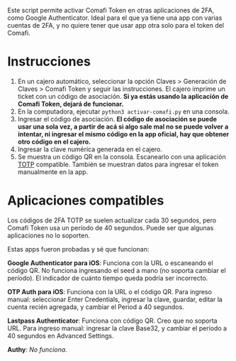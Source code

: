 Este script permite activar Comafi Token en otras aplicaciones de 2FA,
como Google Authenticator.
Ideal para el que ya tiene una app con varias cuentas de 2FA,
y no quiere tener que usar app otra solo para el token del Comafi.

Instrucciones
=============

1. En un cajero automático, seleccionar la opción
Claves > Generación de Claves > Comafi Token y seguir las instrucciones.
El cajero imprime un ticket con un código de asociación.
**Si ya estás usando la aplicación de Comafi Token,
dejará de funcionar.**
2. En la computadora, ejecutar `python3 activar-comafi.py` en una consola.
3. Ingresar el código de asociación.
**El código de asociación se puede usar una sola vez,
a partir de acá si algo sale mal no se puede volver a intentar,
ni ingresar el mismo código en la app oficial,
hay que obtener otro código en el cajero.**
4. Ingresar la clave numérica generada en el cajero.
5. Se muestra un código QR en la consola.
Escanearlo con una aplicación [TOTP](https://en.wikipedia.org/wiki/Time-based_One-time_Password_algorithm) compatible.
También se muestran datos para ingresar el token manualmente en la app.

Aplicaciones compatibles
========================

Los códigos de 2FA TOTP se suelen actualizar cada 30 segundos,
pero Comafi Token usa un período de 40 segundos.
Puede ser que algunas aplicaciones no lo soporten.

Estas apps fueron probadas y sé que funcionan:

**Google Authenticator para iOS**: Funciona con la URL o escaneando el código QR.
No funciona ingresando el seed a mano (no soporta cambiar el período).
El indicador de cuánto tiempo queda podría ser incorrecto.

**OTP Auth para iOS**: Funciona con la URL o el código QR.
Para ingreso manual: seleccionar Enter Credentials, ingresar la clave, guardar,
editar la cuenta recién agregada, y cambiar el Period a 40 segundos.

**Lastpass Authenticator**: Funciona con código QR. Creo que no soporta URL.
Para ingreso manual: ingresar la clave Base32, y cambiar el período a 40 segundos en Advanced Settings.

**Authy**: *No funciona.*

<!-- (TODO: agregar instrucciones de cómo probar si una app es compatible) -->
